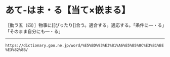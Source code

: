 # あて‐はま・る【当て×嵌まる】

［動ラ五（四）］物事に[[ぴったり]]合う。適合する。適応する。「条件に―・る」「そのまま自分にも―・る」

---
`https://dictionary.goo.ne.jp/word/%E5%BD%93%E3%81%A6%E5%B5%8C%E3%81%BE%E3%82%8B/`